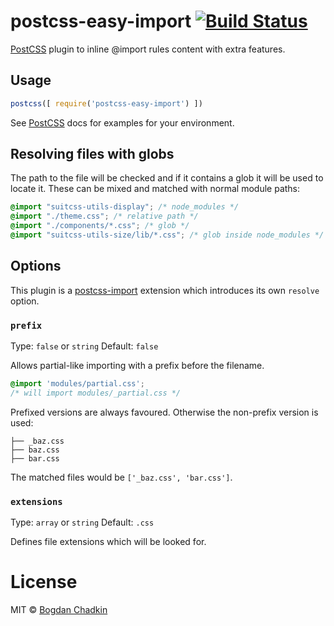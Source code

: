 # postcss-easy-import [![Build Status][ci-img]][ci]

[PostCSS] plugin to inline @import rules content with extra features.

[postcss-import]: https://github.com/postcss/postcss-import
[PostCSS]: https://github.com/postcss/postcss
[ci-img]: https://travis-ci.org/TrySound/postcss-easy-import.svg
[ci]: https://travis-ci.org/TrySound/postcss-easy-import

## Usage

```js
postcss([ require('postcss-easy-import') ])
```

See [PostCSS] docs for examples for your environment.

## Resolving files with globs

The path to the file will be checked and if it contains a glob it will be used
to locate it. These can be mixed and matched with normal module paths:

```css
@import "suitcss-utils-display"; /* node_modules */
@import "./theme.css"; /* relative path */
@import "./components/*.css"; /* glob */
@import "suitcss-utils-size/lib/*.css"; /* glob inside node_modules */
```

## Options

This plugin is a [postcss-import] extension which introduces its own `resolve` option.

### `prefix`

Type: `false` or `string`
Default: `false`

Allows partial-like importing with a prefix before the filename.

```css
@import 'modules/partial.css';
/* will import modules/_partial.css */
```

Prefixed versions are always favoured. Otherwise the non-prefix version is used:

```
├── _baz.css
├── baz.css
├── bar.css
```

The matched files would be `['_baz.css', 'bar.css']`.

### `extensions`

Type: `array` or `string`
Default: `.css`

Defines file extensions which will be looked for.

# License

MIT © [Bogdan Chadkin](mailto:trysound@yandex.ru)
